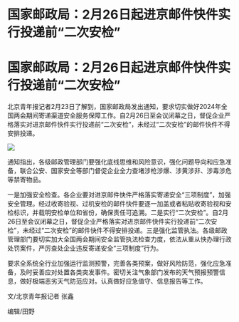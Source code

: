 # 国家邮政局：2月26日起进京邮件快件实行投递前“二次安检”

# 国家邮政局：2月26日起进京邮件快件实行投递前“二次安检”

北京青年报记者2月23日了解到，国家邮政局发出通知，要求切实做好2024年全国两会期间寄递渠道安全服务保障工作。自2月26日至会议闭幕之日，督促企业严格落实对进京邮件快件实行投递前“二次安检”，未经过“二次安检”的邮件快件不得安排投递。

![](https://inews.gtimg.com/om_bt/OZWTmvWLjPh4L6kubFXHlPRnWRFD8pj-9SLKISXq0HBYIAA/1000)

通知指出，各级邮政管理部门要强化底线思维和风险意识，强化问题导向和应急准备，联合公安、国家安全等部门督促企业全力查堵涉枪涉爆、涉黄涉非、涉毒涉危等禁寄物品。

一是加强安全检查。各企业要对进京邮件快件严格落实寄递安全“三项制度”，加强安全管理。经过收寄验视、过机安检的邮件快件要逐一加盖或者粘贴收寄验视和安检标识，并载明安检单位和省份，确保责任可追溯。二是实行“二次安检”。自2月26日至会议闭幕之日，督促企业严格落实对进京邮件快件实行投递前“二次安检”，未经过“二次安检”的邮件快件不得安排投递。三是强化监管执法。各级邮政管理部门要切实加大全国两会期间安全监管执法检查力度，依法从重从快办理行政处罚案件，严厉查处企业违反寄递安全“三项制度”行为。

要求全系统全行业加强运行监测预警，完善各类预案，做好风险防范，强化应急准备，及时妥善应对处置各类突发事件。密切关注气象部门发布的天气预报预警信息，做好极端恶劣天气防范应对。认真做好应急值守、信息报告等工作。

文/北京青年报记者 张鑫

编辑/田野

